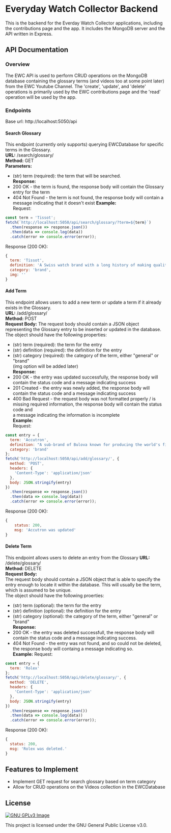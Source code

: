# Everyday Watch Collector Backend

This is the backend for the Everday Watch Collector applications, including the contributions page and the app. It includes the MongoDB server and the API written in Express.

## API Documentation
### Overview
The EWC API is used to perform CRUD operations on the MongoDB database containing the glossary terms (and videos too at some point later) from the EWC Youtube Channel. The 'create', 'update', and 'delete' operations is primarily used by the EWC contributions page and the 'read' operation will be used by the app.

### Endpoints
Base url: http://localhost:5050/api

#### **Search Glossary**
This endpoint (currently only supports) querying EWCDatabase for specific terms in the Glossary.  
**URL:** /search/glossary/  
**Method:** GET  
**Parameters:**
* (str) term (required): the term that will be searched.  
**Response:**
* 200 OK - the term is found, the response body will contain the Glossary entry for the term
* 404 Not Found - the term is not found, the response body will contain a message indicating that it doesn't exist
**Example:**  
Request:
```javascript
const term = 'Tissot';
fetch(`http://localhost:5050/api/search/glossary/?term=${term}`)
  .then(response => response.json())
  .then(data => console.log(data))
  .catch(error => console.error(error));
```
Response (200 OK):
```javascript
{
  term: 'Tissot',
  definition: 'A Swiss watch brand with a long history of making quality timepieces and continuing to innovate in its mechanisms.',
  category: 'brand',
  img: ''
}
```

#### **Add Term**
This endpoint allows users to add a new term or update a term if it already exists in the Glossary.  
**URL:** /add/glossary/  
**Method:** POST  
**Request Body:**
The request body should contain a JSON object representing the Glossary entry to be inserted or updated in the database.  
The object should have the following properties:  
* (str) term (required): the term for the entry
* (str) definition (required): the definition for the entry
* (str) category (required): the category of the term, either "general" or "brand"  
(img option will be added later)  
**Response:**  
* 200 OK - the entry was updated successfully, the response body will contain the status code and a message indicating success
* 201 Created - the entry was newly added, the response body will contain the status code and a message indicating success
* 400 Bad Request - the request body was not formatted properly / is missing required information, the response body will contain the status code and  
                    a message indicating the information is incomplete  
**Example:**  
Request:
```javascript
const entry = {
  term: 'Accutron',
  definition: "A sub-brand of Bulova known for producing the world's first electric-powered watch with its unique hum.",
  category: 'brand'
};
fetch('http://localhost:5050/api/add/glossary/', {
  method: 'POST',
  headers: {
    'Content-Type': 'application/json'
  },
  body: JSON.stringify(entry)
})
  .then(response => response.json())
  .then(data => console.log(data))
  .catch(error => console.error(error));
```
Response (200 OK):
```javascript
{
    status: 200,
    msg: 'Accutron was updated'
}
```

#### **Delete Term**
This endpoint allows users to delete an entry from the Glossary
**URL:** /delete/glossary/  
**Method:** DELETE  
**Request Body:**  
The request body should contain a JSON object that is able to specify the entry enough to locate it within the database. This will usually be the term, which is assumed to be unique.  
The object should have the following proerties:
* (str) term (optional): the term for the entry
* (str) definition (optional): the definition for the entry
* (str) category (optional): the category of the term, either "general" or "brand"  
**Response:**
* 200 OK - the entry was deleted successfull, the response body will contain the status code and a message indicating success.
* 404 Not Found - the entry was not found, and so could not be deleted, the response body will containg a message indicating so.  
**Example:**
Request:
```javascript
const entry = {
  term: 'Rolex'
};
fetch('http://localhost:5050/api/delete/glossary/', {
  method: 'DELETE',
  headers: {
    'Content-Type': 'application/json'
  },
  body: JSON.stringify(entry)
})
  .then(response => response.json())
  .then(data => console.log(data))
  .catch(error => console.error(error));
```
Response (200 OK):
```javascript
{
  status: 200,
  msg: 'Rolex was deleted.'
}
```

## Features to Implement
* Implement GET request for search glossary based on term category
* Allow for CRUD operations on the Videos collection in the EWCDatabase

## License
[![GNU GPLv3 Image](https://www.gnu.org/graphics/gplv3-127x51.png)](https://www.gnu.org/licenses/gpl-3.0.en.html)  

This project is licensed under the GNU General Public License v3.0.
